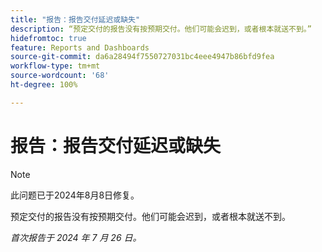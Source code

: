 ```yaml
---
title: "报告：报告交付延迟或缺失"
description: “预定交付的报告没有按预期交付。他们可能会迟到，或者根本就送不到。”
hidefromtoc: true
feature: Reports and Dashboards
source-git-commit: da6a28494f7550727031bc4eee4947b86bfd9fea
workflow-type: tm+mt
source-wordcount: '68'
ht-degree: 100%

---
```



# 报告：报告交付延迟或缺失

>[!NOTE]
>
>此问题已于2024年8月8日修复。

预定交付的报告没有按预期交付。他们可能会迟到，或者根本就送不到。

_首次报告于 2024 年 7 月 26 日。_
